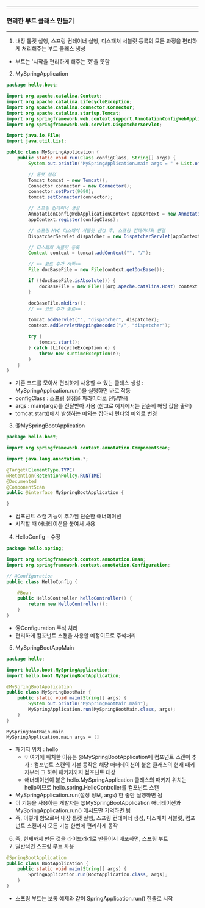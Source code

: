 -----
### 편리한 부트 클래스 만들기
-----
1. 내장 톰캣 실행, 스프링 컨테이너 실행, 디스패처 서블릿 등록의 모든 과정을 편리하게 처리해주는 부트 클래스 생성
  - 부트는 '시작을 편리하게 해주는 것'을 뜻함
2. MySpringApplication
```java
package hello.boot;

import org.apache.catalina.Context;
import org.apache.catalina.LifecycleException;
import org.apache.catalina.connector.Connector;
import org.apache.catalina.startup.Tomcat;
import org.springframework.web.context.support.AnnotationConfigWebApplicationContext;
import org.springframework.web.servlet.DispatcherServlet;

import java.io.File;
import java.util.List;

public class MySpringApplication {
    public static void run(Class configClass, String[] args) {
        System.out.println("MySpringApplication.main args = " + List.of(args));

        // 톰캣 설정
        Tomcat tomcat = new Tomcat();
        Connector connector = new Connector();
        connector.setPort(9090);
        tomcat.setConnector(connector);

        // 스프링 컨테이너 생성
        AnnotationConfigWebApplicationContext appContext = new AnnotationConfigWebApplicationContext();
        appContext.register(configClass);

        // 스프링 MVC 디스패처 서블릿 생성 후, 스프링 컨테이너와 연결
        DispatcherServlet dispatcher = new DispatcherServlet(appContext);

        // 디스패처 서블릿 등록
        Context context = tomcat.addContext("", "/");

        // == 코드 추가 시작==
        File docBaseFile = new File(context.getDocBase());

        if (!docBaseFile.isAbsolute()) {
            docBaseFile = new File(((org.apache.catalina.Host) context.getParent()).getAppBaseFile(), docBaseFile.getPath());
        }

        docBaseFile.mkdirs();
        // == 코드 추가 종료==

        tomcat.addServlet("", "dispatcher", dispatcher);
        context.addServletMappingDecoded("/", "dispatcher");

        try {
            tomcat.start();
        } catch (LifecycleException e) {
            throw new RuntimeException(e);
        }
    }
}
```
  - 기존 코드를 모아서 편리하게 사용할 수 있는 클래스 생성 : MySpringApplication.run()을 실행하면 바로 작동
  - configClass : 스프링 설정을 파라미터로 전달받음
  - args : main(args)를 전달받아 사용 (참고로 예제에서는 단순히 해당 값을 출력)
  - tomcat.start()에서 발생하는 예외는 잡아서 런타임 예외로 변경

3. @MySpringBootApplication
```java
package hello.boot;

import org.springframework.context.annotation.ComponentScan;

import java.lang.annotation.*;

@Target(ElementType.TYPE)
@Retention(RetentionPolicy.RUNTIME)
@Documented
@ComponentScan
public @interface MySpringBootApplication {

}
```
  - 컴포넌트 스캔 기능이 추가된 단순한 애너테이션
  - 시작할 때 애너테이션을 붙여서 사용

4. HelloConfig - 수정
```java
package hello.spring;

import org.springframework.context.annotation.Bean;
import org.springframework.context.annotation.Configuration;

// @Configuration
public class HelloConfig {

    @Bean
    public HelloController helloController() {
        return new HelloController();
    }
}
```
  - @Configuration 주석 처리
  - 편리하게 컴포넌트 스캔을 사용할 예정이므로 주석처리

5. MySpringBootAppMain
```java
package hello;

import hello.boot.MySpringApplication;
import hello.boot.MySpringBootApplication;

@MySpringBootApplication
public class MySpringBootMain {
    public static void main(String[] args) {
        System.out.println("MySpringBootMain.main");
        MySpringApplication.run(MySpringBootMain.class, args);
    }
}
```
```
MySpringBootMain.main
MySpringApplication.main args = []
```

  - 패키지 위치 : hello
    + 💡 여기에 위치한 이유는 @MySpringBootApplication에 컴포넌트 스캔이 추가 : 컴포넌트 스캔의 기본 동작은 해당 애너테이션이 붙은 클래스의 현재 패키지부터 그 하위 패키지까지 컴포넌트 대상
    + 애너테이션이 붙은 hello.MySpringApplication 클래스의 패키지 위치는 hello이므로 hello.spring.HelloController를 컴포넌트 스캔
  - MySpringApplication.run(설정 정보, args) 한 줄만 실행하면 됨
  - 이 기능을 사용하는 개발자는 @MySpringBootApplication 애너테이션과 MySpringApplication.run() 메서드만 기억하면 됨
  - 즉, 이렇게 함으로써 내장 톰캣 실행, 스프링 컨테이너 생성, 디스패처 서블릿, 컴포넌트 스캔까지 모든 기능 한번에 편리하게 동작

6. 즉, 현재까지 만든 것을 라이브러리로 만들어서 배포하면, 스프링 부트
7. 일반적인 스프링 부트 사용
```java
@SpringBootApplication
public class BootApplication {
    public static void main(String[] args) {
        SpringApplication.run(BootApplication.class, args);
    }
}
```
  - 스프링 부트는 보통 예제와 같이 SpringApplication.run() 한줄로 시작

